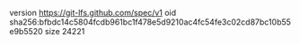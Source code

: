 version https://git-lfs.github.com/spec/v1
oid sha256:bfbdc14c5804fcdb961bc1f478e5d9210ac4fc54fe3c02cd87bc10b55e9b5520
size 24221
